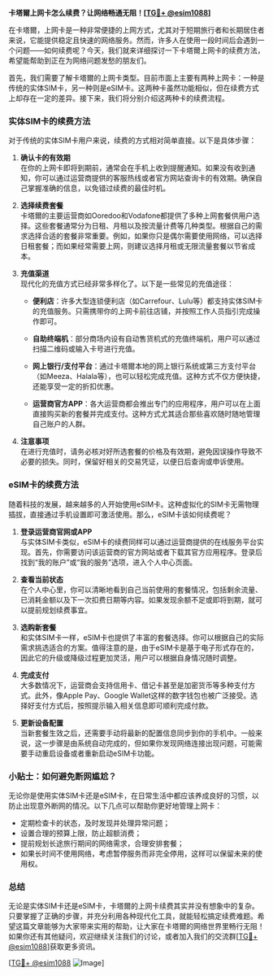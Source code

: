 **卡塔爾上网卡怎么续费？让网络畅通无阻！[[TG💪+ @esim1088](https://t.me/s/esim1088)]**

在卡塔爾，上网卡是一种非常便捷的上网方式，尤其对于短期旅行者和长期居住者来说，它能提供稳定且快速的网络服务。然而，许多人在使用一段时间后会遇到一个问题——如何续费呢？今天，我们就来详细探讨一下卡塔爾上网卡的续费方法，希望能帮助到正在为网络问题发愁的朋友们。

首先，我们需要了解卡塔爾的上网卡类型。目前市面上主要有两种上网卡：一种是传统的实体SIM卡，另一种则是eSIM卡。这两种卡虽然功能相似，但在续费方式上却存在一定的差异。接下来，我们将分别介绍这两种卡的续费流程。

### 实体SIM卡的续费方法

对于传统的实体SIM卡用户来说，续费的方式相对简单直接。以下是具体步骤：

1. **确认卡的有效期**  
   在你的上网卡即将到期前，通常会在手机上收到提醒通知。如果没有收到通知，你可以通过运营商提供的客服热线或者官方网站查询卡的有效期。确保自己掌握准确的信息，以免错过续费的最佳时机。

2. **选择续费套餐**  
   卡塔爾的主要运营商如Ooredoo和Vodafone都提供了多种上网套餐供用户选择。这些套餐通常分为日租、月租以及按流量计费等几种类型。根据自己的需求选择合适的套餐非常重要。例如，如果你只是偶尔需要使用网络，可以选择日租套餐；而如果经常需要上网，则建议选择月租或无限流量套餐以节省成本。

3. **充值渠道**  
   现代化的充值方式已经非常多样化了。以下是一些常见的充值途径：
   
   - **便利店**：许多大型连锁便利店（如Carrefour、Lulu等）都支持实体SIM卡的充值服务。只需携带你的上网卡前往店铺，并按照工作人员指引完成操作即可。
   
   - **自助终端机**：部分商场内设有自动售货机式的充值终端机，用户可以通过扫描二维码或输入卡号进行充值。
   
   - **网上银行/支付平台**：通过卡塔爾本地的网上银行系统或第三方支付平台（如Meeza、Halala等），也可以轻松完成充值。这种方式不仅方便快捷，还能享受一定的折扣优惠。
   
   - **运营商官方APP**：各大运营商都会推出专门的应用程序，用户可以在上面直接购买新的套餐并完成支付。这种方式尤其适合那些喜欢随时随地管理自己账户的人群。

4. **注意事项**  
   在进行充值时，请务必核对好所选套餐的价格及有效期，避免因误操作导致不必要的损失。同时，保留好相关的交易凭证，以便日后查询或申诉使用。

### eSIM卡的续费方法

随着科技的发展，越来越多的人开始使用eSIM卡。这种虚拟化的SIM卡无需物理插拔，直接通过手机设置即可激活使用。那么，eSIM卡该如何续费呢？

1. **登录运营商官网或APP**  
   与实体SIM卡类似，eSIM卡的续费同样可以通过运营商提供的在线服务平台实现。首先，你需要访问该运营商的官方网站或者下载其官方应用程序。登录后找到“我的账户”或“我的服务”选项，进入个人中心页面。

2. **查看当前状态**  
   在个人中心里，你可以清晰地看到自己当前使用的套餐情况，包括剩余流量、已消耗金额以及下一次扣费日期等内容。如果发现余额不足或即将到期，就可以提前规划续费事宜。

3. **选购新套餐**  
   和实体SIM卡一样，eSIM卡也提供了丰富的套餐选择。你可以根据自己的实际需求挑选适合的方案。值得注意的是，由于eSIM卡是基于电子形式存在的，因此它的升级或降级过程更加灵活，用户可以根据自身情况随时调整。

4. **完成支付**  
   大多数情况下，运营商会支持信用卡、借记卡甚至是加密货币等多种支付方式。此外，像Apple Pay、Google Wallet这样的数字钱包也被广泛接受。选择好支付方式后，按照提示输入相关信息即可顺利完成付款。

5. **更新设备配置**  
   当新套餐生效之后，还需要手动将最新的配置信息同步到你的手机中。一般来说，这一步骤是由系统自动完成的，但如果你发现网络连接出现问题，可能需要手动重启设备或者重新启动eSIM卡功能。

### 小贴士：如何避免断网尴尬？

无论你是使用实体SIM卡还是eSIM卡，在日常生活中都应该养成良好的习惯，以防止出现意外断网的情况。以下几点可以帮助你更好地管理上网卡：

- 定期检查卡的状态，及时发现并处理异常问题；
- 设置合理的预算上限，防止超额消费；
- 提前规划长途旅行期间的网络需求，合理安排套餐；
- 如果长时间不使用网络，考虑暂停服务而非完全停用，这样可以保留未来的使用权。

### 总结

无论是实体SIM卡还是eSIM卡，卡塔爾的上网卡续费其实并没有想象中的复杂。只要掌握了正确的步骤，并充分利用各种现代化工具，就能轻松搞定续费难题。希望这篇文章能够为大家带来实用的帮助，让大家在卡塔爾的网络世界里畅行无阻！如果你还有其他疑问，欢迎继续关注我们的讨论，或者加入我们的交流群[[TG💪+ @esim1088](https://t.me/s/esim1088)]获取更多资讯。

[[TG💪+ @esim1088](https://t.me/s/esim1088) ![Image](https://i.postimg.cc/4NQfJmqS/Snipaste-2025-05-13-00-14-12.png)]